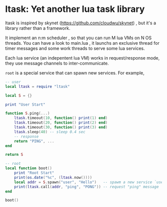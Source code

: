 ltask: Yet another lua task library
============================

ltask is inspired by skynet (https://github.com/cloudwu/skynet) , but it's a library rather than a framework.

It implement an n:m scheduler , so that you can run M lua VMs on N OS threads. You can have a look to main.lua , it launchs an exclusive thread for timer messages and some work threads to serve some lua services. 

Each lua service (an indepentent lua VM) works in request/response mode, they use message channels to inter-communicate.

`root` is a special service that can spawn new services. For example, 

```lua
-- user
local ltask = require "ltask"

local S = {}

print "User Start"

function S.ping(...)
	ltask.timeout(10, function() print(1) end)
	ltask.timeout(20, function() print(2) end)
	ltask.timeout(30, function() print(3) end)
	ltask.sleep(40) -- sleep 0.4 sec
	-- response
	return "PING", ...
end

return S
```

```lua
-- root
local function boot()
	print "Root Start"
	print(os.date("%c", (ltask.now())))
	local addr = S.spawn("user", "Hello")	-- spawm a new service `user`
	print(ltask.call(addr, "ping", "PONG"))	-- request "ping" message
end

boot()
```
